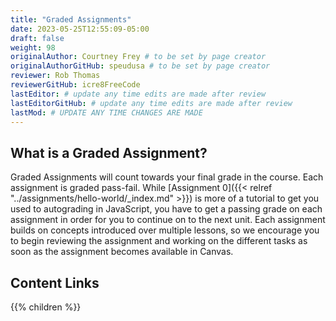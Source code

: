 ```yaml
---
title: "Graded Assignments"
date: 2023-05-25T12:55:09-05:00
draft: false
weight: 98
originalAuthor: Courtney Frey # to be set by page creator
originalAuthorGitHub: speudusa # to be set by page creator
reviewer: Rob Thomas 
reviewerGitHub: icre8FreeCode 
lastEditor: # update any time edits are made after review
lastEditorGitHub: # update any time edits are made after review
lastMod: # UPDATE ANY TIME CHANGES ARE MADE
---
```


## What is a Graded Assignment?
Graded Assignments will count towards your final grade in the course. Each assignment is graded pass-fail. While [Assignment 0]({{< relref "../assignments/hello-world/_index.md" >}}) is more of a tutorial to get you used to autograding in JavaScript, you have to get a passing grade on each assignment in order for you to continue on to the next unit. Each assignment builds on concepts introduced over multiple lessons, so we encourage you to begin reviewing the assignment and working on the different tasks as soon as the assignment becomes available in Canvas.


## Content Links

{{% children %}}
